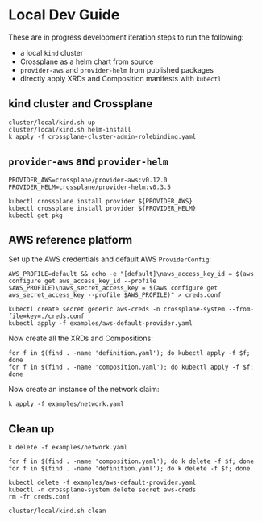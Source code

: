 # Local Dev Guide

These are in progress development iteration steps to run the following:

* a local `kind` cluster
* Crossplane as a helm chart from source
* `provider-aws` and `provider-helm` from published packages
* directly apply XRDs and Composition manifests with `kubectl`

## kind cluster and Crossplane

```console
cluster/local/kind.sh up
cluster/local/kind.sh helm-install
k apply -f crossplane-cluster-admin-rolebinding.yaml
```

## `provider-aws` and `provider-helm`

```console
PROVIDER_AWS=crossplane/provider-aws:v0.12.0
PROVIDER_HELM=crossplane/provider-helm:v0.3.5

kubectl crossplane install provider ${PROVIDER_AWS}
kubectl crossplane install provider ${PROVIDER_HELM}
kubectl get pkg
```

## AWS reference platform

Set up the AWS credentials and default AWS `ProviderConfig`:

```console
AWS_PROFILE=default && echo -e "[default]\naws_access_key_id = $(aws configure get aws_access_key_id --profile $AWS_PROFILE)\naws_secret_access_key = $(aws configure get aws_secret_access_key --profile $AWS_PROFILE)" > creds.conf
```

```console
kubectl create secret generic aws-creds -n crossplane-system --from-file=key=./creds.conf
kubectl apply -f examples/aws-default-provider.yaml
```

Now create all the XRDs and Compositions:

```console
for f in $(find . -name 'definition.yaml'); do kubectl apply -f $f; done
for f in $(find . -name 'composition.yaml'); do kubectl apply -f $f; done
```

Now create an instance of the network claim:

```console
k apply -f examples/network.yaml
```

## Clean up

```console
k delete -f examples/network.yaml

for f in $(find . -name 'composition.yaml'); do k delete -f $f; done
for f in $(find . -name 'definition.yaml'); do k delete -f $f; done

kubectl delete -f examples/aws-default-provider.yaml
kubectl -n crossplane-system delete secret aws-creds
rm -fr creds.conf

cluster/local/kind.sh clean
```
